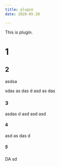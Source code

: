 ```yaml
---
title: plugin
date: 2020-05-28

---
```



This is plugin.
# 1
## 2
asdsa

sdas
as
das
d
asd
as
das
### 3
asdas
d
asd
asd
asd
#### 4
asd
as
das
d
##### 5
DA
sd


 
<script>
export default {
    mounted () {
      this.$page.lastUpdated = "2022-01-01 22:22:22";
    }
  }
</script>

<!-- Google tag (gtag.js) -->
<script async src="https://www.googletagmanager.com/gtag/js?id=G-D0E40HJ0CN"></script>
<script>
  window.dataLayer = window.dataLayer || [];
  function gtag(){dataLayer.push(arguments);}
  gtag('js', new Date());

  gtag('config', 'G-D0E40HJ0CN');
</script>


